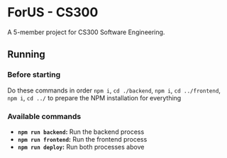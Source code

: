 # ForUS - CS300
A 5-member project for CS300 Software Engineering.

## Running
### Before starting
Do these commands in order `npm i`, `cd ./backend`, `npm i`, `cd ../frontend`, `npm i`, `cd ../` to prepare the NPM installation for everything
### Available commands
* **`npm run backend`:** Run the backend process
* **`npm run frontend`:** Run the frontend process
* **`npm run deploy`:** Run both processes above
